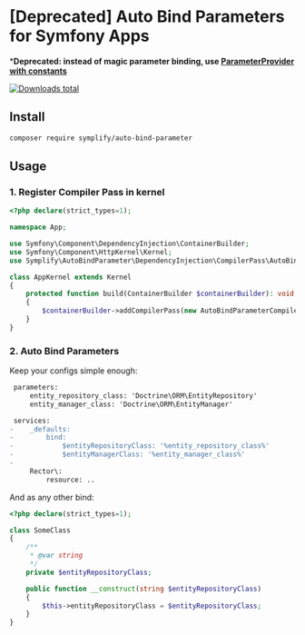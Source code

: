 # [Deprecated] Auto Bind Parameters for Symfony Apps

***Deprecated: instead of magic parameter binding, use [ParameterProvider with constants](https://twitter.com/VotrubaT/status/1306651269709336577)**

[![Downloads total](https://img.shields.io/packagist/dt/symplify/auto-bind-parameter.svg?style=flat-square)](https://packagist.org/packages/symplify/auto-bind-parameter/stats)

## Install

```bash
composer require symplify/auto-bind-parameter
```

## Usage

### 1. Register Compiler Pass in kernel

```php
<?php declare(strict_types=1);

namespace App;

use Symfony\Component\DependencyInjection\ContainerBuilder;
use Symfony\Component\HttpKernel\Kernel;
use Symplify\AutoBindParameter\DependencyInjection\CompilerPass\AutoBindParameterCompilerPass;

class AppKernel extends Kernel
{
    protected function build(ContainerBuilder $containerBuilder): void
    {
        $containerBuilder->addCompilerPass(new AutoBindParameterCompilerPass());
    }
}
```

### 2. Auto Bind Parameters

Keep your configs simple enough:

```diff
 parameters:
     entity_repository_class: 'Doctrine\ORM\EntityRepository'
     entity_manager_class: 'Doctrine\ORM\EntityManager'

 services:
-    _defaults:
-        bind:
-            $entityRepositoryClass: '%entity_repository_class%'
-            $entityManagerClass: '%entity_manager_class%'
-
     Rector\:
         resource: ..
```

And as any other bind:

```php
<?php declare(strict_types=1);

class SomeClass
{
    /**
     * @var string
     */
    private $entityRepositoryClass;

    public function __construct(string $entityRepositoryClass)
    {
        $this->entityRepositoryClass = $entityRepositoryClass;
    }
}
```

